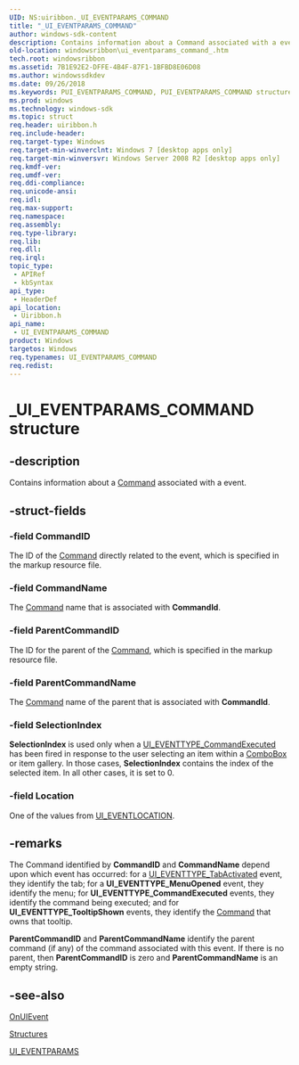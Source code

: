 ```yaml
---
UID: NS:uiribbon._UI_EVENTPARAMS_COMMAND
title: "_UI_EVENTPARAMS_COMMAND"
author: windows-sdk-content
description: Contains information about a Command associated with a event.
old-location: windowsribbon\ui_eventparams_command_.htm
tech.root: windowsribbon
ms.assetid: 7B1E92E2-DFFE-4B4F-87F1-1BFBD8E06D08
ms.author: windowssdkdev
ms.date: 09/26/2018
ms.keywords: PUI_EVENTPARAMS_COMMAND, PUI_EVENTPARAMS_COMMAND structure pointer [Windows Ribbon], UI_EVENTPARAMS_COMMAND, UI_EVENTPARAMS_COMMAND , UI_EVENTPARAMS_COMMAND structure [Windows Ribbon], _UI_EVENTPARAMS_COMMAND, uiribbon/PUI_EVENTPARAMS_COMMAND, uiribbon/UI_EVENTPARAMS_COMMAND, windowsribbon.ui_eventparams_command_
ms.prod: windows
ms.technology: windows-sdk
ms.topic: struct
req.header: uiribbon.h
req.include-header: 
req.target-type: Windows
req.target-min-winverclnt: Windows 7 [desktop apps only]
req.target-min-winversvr: Windows Server 2008 R2 [desktop apps only]
req.kmdf-ver: 
req.umdf-ver: 
req.ddi-compliance: 
req.unicode-ansi: 
req.idl: 
req.max-support: 
req.namespace: 
req.assembly: 
req.type-library: 
req.lib: 
req.dll: 
req.irql: 
topic_type:
 - APIRef
 - kbSyntax
api_type:
 - HeaderDef
api_location:
 - Uiribbon.h
api_name:
 - UI_EVENTPARAMS_COMMAND
product: Windows
targetos: Windows
req.typenames: UI_EVENTPARAMS_COMMAND
req.redist: 
---
```


# _UI_EVENTPARAMS_COMMAND structure


## -description


Contains information about a <a href="https://msdn.microsoft.com/en-us/library/Dd371615(v=VS.85).aspx">Command</a> associated with a event.


## -struct-fields




### -field CommandID

The ID of the <a href="https://msdn.microsoft.com/en-us/library/Dd371615(v=VS.85).aspx">Command</a> directly related to the event, which is specified in the markup resource file.
				


### -field CommandName

The <a href="https://msdn.microsoft.com/en-us/library/Dd371615(v=VS.85).aspx">Command</a> name that is associated with <b>CommandId</b>.


### -field ParentCommandID

The ID for the parent of the <a href="https://msdn.microsoft.com/en-us/library/Dd371615(v=VS.85).aspx">Command</a>, which is specified in the markup resource file.
				


### -field ParentCommandName

The <a href="https://msdn.microsoft.com/en-us/library/Dd371615(v=VS.85).aspx">Command</a> name  of the parent that is associated with <b>CommandId</b>.


### -field SelectionIndex

<b>SelectionIndex</b> is used only when a <a href="https://msdn.microsoft.com/424C833C-E6D6-4532-8CF1-A294B429CC21">UI_EVENTTYPE_CommandExecuted</a> has been fired in response to the user selecting an item within a <a href="https://msdn.microsoft.com/en-us/library/Dd371612(v=VS.85).aspx">ComboBox</a> or item gallery.  In those cases, <b>SelectionIndex</b> contains the index of the selected item.  In all other cases, it is set to 0.



### -field Location

One of the values from <a href="https://msdn.microsoft.com/EA278262-8CA7-42A3-9F66-0C7B4D3AA525">UI_EVENTLOCATION</a>.


## -remarks



 The Command identified by <b>CommandID</b> and <b>CommandName</b> depend upon which event has occurred:  for a <a href="https://msdn.microsoft.com/424C833C-E6D6-4532-8CF1-A294B429CC21">UI_EVENTTYPE_TabActivated</a> event, they identify the tab; for a <b>UI_EVENTTYPE_MenuOpened</b> event, they identify the menu; for <b>UI_EVENTTYPE_CommandExecuted</b> events, they identify the command being executed; and for <b>UI_EVENTTYPE_TooltipShown</b> events, they identify the <a href="https://msdn.microsoft.com/en-us/library/Dd371615(v=VS.85).aspx">Command</a> that owns that tooltip.



<b>ParentCommandID</b> and <b>ParentCommandName</b>  identify the parent command (if any) of the command associated with this event.  If there is no parent, then <b>ParentCommandID</b> is zero and <b>ParentCommandName</b> is an empty string.






## -see-also




<a href="https://msdn.microsoft.com/1BE6F914-C57D-4A8F-A286-C47BFD48B310">OnUIEvent</a>



<a href="https://msdn.microsoft.com/8A109C67-BF05-4BA4-8F12-473F2C773B90">Structures</a>



<a href="https://msdn.microsoft.com/438ACF91-3C83-4E2D-B919-4CCAE65BCD3E">UI_EVENTPARAMS</a>
 

 

